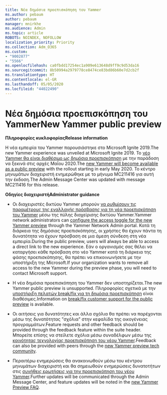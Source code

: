 ```yaml
---
title: Νέα δημόσια προεπισκόπηση του Yammer
ms.author: pebaum
author: pebaum
manager: mnirkhe
ms.audience: Admin
ms.topic: article
ROBOTS: NOINDEX, NOFOLLOW
localization_priority: Priority
ms.collection: Adm_O365
ms.custom:
- "9002877"
- "5566"
ms.openlocfilehash: ca0fbdd17254ec1a909e613648d9ff9c9d53da16
ms.sourcegitcommit: 8b50994a2979778ce8474ce83bd86b60e7d2cb2f
ms.translationtype: HT
ms.contentlocale: el-GR
ms.lasthandoff: 05/05/2020
ms.locfileid: "44022490"
---
```

# <a name="new-yammer-public-preview"></a><span data-ttu-id="174ae-102">Νέα δημόσια προεπισκόπηση του Yammer</span><span class="sxs-lookup"><span data-stu-id="174ae-102">New Yammer public preview</span></span>

<span data-ttu-id="174ae-103">**Πληροφορίες κυκλοφορίας**</span><span class="sxs-lookup"><span data-stu-id="174ae-103">**Release information**</span></span>

<span data-ttu-id="174ae-104">Η νέα εμπειρία του Yammer παρουσιάστηκε στο Microsoft Ignite 2019.</span><span class="sxs-lookup"><span data-stu-id="174ae-104">The new Yammer experience was unveiled at Microsoft Ignite 2019.</span></span> <span data-ttu-id="174ae-105">Το [νέο Yammer θα είναι διαθέσιμο ως δημόσια προεπισκόπηση](https://docs.microsoft.com/yammer/get-started-with-yammer/newyammer-faq) με την παράδοση να ξεκινά στις αρχές Μαΐου 2020.</span><span class="sxs-lookup"><span data-stu-id="174ae-105">The [new Yammer will become available as a public preview](https://docs.microsoft.com/yammer/get-started-with-yammer/newyammer-faq) with the rollout starting in early May 2020.</span></span> <span data-ttu-id="174ae-106">Το κέντρο μηνυμάτων διαχειριστή ενημερώθηκε με το μήνυμα MC211416 για αυτή την έκδοση.</span><span class="sxs-lookup"><span data-stu-id="174ae-106">The Admin Message Center was updated with message MC211416 for this release.</span></span>

<span data-ttu-id="174ae-107">**Οδηγίες διαχειριστή**</span><span class="sxs-lookup"><span data-stu-id="174ae-107">**Administrator guidance**</span></span>

- <span data-ttu-id="174ae-108">Οι διαχειριστές δικτύου Yammer μπορούν [να ρυθμίσουν τις παραμέτρους της εναλλαγής πρόσβασης για τη νέα προεπισκόπηση του Yammer](https://docs.microsoft.com/yammer/get-started-with-yammer/administrative-settings-opt-in-newyammer) μέσω της πύλης διαχείρισης δικτύου Yammer.</span><span class="sxs-lookup"><span data-stu-id="174ae-108">Yammer network administrators can [configure the access toggle for the new Yammer preview](https://docs.microsoft.com/yammer/get-started-with-yammer/administrative-settings-opt-in-newyammer) through the Yammer Network Admin portal.</span></span> <span data-ttu-id="174ae-109">Κατά τη διάρκεια της δημόσιας προεπισκόπησης, οι χρήστες θα έχουν πάντα τη δυνατότητα να έχουν πρόσβαση σε μια άμεση σύνδεση στη νέα εμπειρία.</span><span class="sxs-lookup"><span data-stu-id="174ae-109">During the public preview, users will always be able to access a direct link to the new experience.</span></span> <span data-ttu-id="174ae-110">Εάν ο οργανισμός σας θέλει να καταργήσει κάθε πρόσβαση στο νέο Yammer κατά τη διάρκεια της φάσης προεπισκόπησης, θα πρέπει να επικοινωνήσετε με την υποστήριξη της Microsoft.</span><span class="sxs-lookup"><span data-stu-id="174ae-110">If your organization wants to remove all access to the new Yammer during the preview phase, you will need to contact Microsoft support.</span></span>

- <span data-ttu-id="174ae-111">Η νέα δημόσια προεπισκόπηση του Yammer δεν υποστηρίζεται.</span><span class="sxs-lookup"><span data-stu-id="174ae-111">The new Yammer public preview is unsupported.</span></span> <span data-ttu-id="174ae-112">Πληροφορίες σχετικά με την [υποστήριξη πελατών break/fix για τη δημόσια προεπισκόπηση](https://docs.microsoft.com/yammer/get-started-with-yammer/newyammer-faq#yammer-preview-customer-support) είναι διαθέσιμες.</span><span class="sxs-lookup"><span data-stu-id="174ae-112">Information on [break/fix customer support for the public preview](https://docs.microsoft.com/yammer/get-started-with-yammer/newyammer-faq#yammer-preview-customer-support) is available.</span></span>

- <span data-ttu-id="174ae-113">Οι αιτήσεις για δυνατότητες και άλλα σχόλια θα πρέπει να παρέχονται μέσω της δυνατότητας "σχόλια" στην κεφαλίδα της οικογένειας προγραμμάτων.</span><span class="sxs-lookup"><span data-stu-id="174ae-113">Feature requests and other feedback should be provided through the feedback feature within the suite header.</span></span> <span data-ttu-id="174ae-114">Μπορείτε επίσης να στείλετε σχόλια μέσω συναδέλφων μέσω της [κοινότητας τεχνολογίας προεπισκόπηση του νέου Yammer](https://techcommunity.microsoft.com/t5/new-yammer-preview/bd-p/NewYammerPreview).</span><span class="sxs-lookup"><span data-stu-id="174ae-114">Feedback can also be provided with peers through the [new Yammer preview tech community](https://techcommunity.microsoft.com/t5/new-yammer-preview/bd-p/NewYammerPreview).</span></span>

- <span data-ttu-id="174ae-115">Περαιτέρω ενημερώσεις θα ανακοινωθούν μέσω του κέντρου μηνυμάτων διαχειριστή και θα σημειωθούν ενημερώσεις δυνατοτήτων στις [συνήθεις ερωτήσεις για την προεπισκόπηση του νέου Yammer](https://docs.microsoft.com/yammer/get-started-with-yammer/newyammer-faq).</span><span class="sxs-lookup"><span data-stu-id="174ae-115">Further updates will be communicated through the Admin Message Center, and feature updates will be noted in the [new Yammer Preview FAQ](https://docs.microsoft.com/yammer/get-started-with-yammer/newyammer-faq).</span></span>
